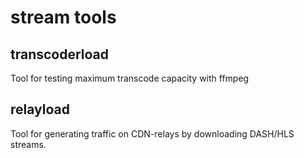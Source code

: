 # stream tools

## transcoderload
Tool for testing maximum transcode capacity with ffmpeg

## relayload
Tool for generating traffic on CDN-relays by downloading DASH/HLS streams.
